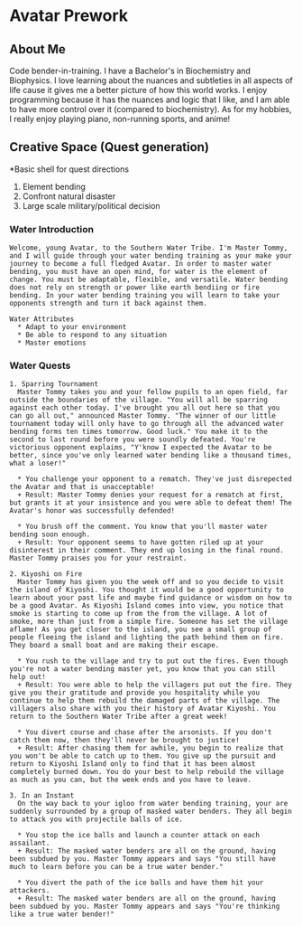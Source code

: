 # Avatar Prework

## About Me
  Code bender-in-training. I have a Bachelor's in Biochemistry and Biophysics. I love learning about the nuances and subtleties in all aspects of life cause it gives me a better picture of how this world works. I enjoy programming because it has the nuances and logic that I like, and I am able to have more control over it (compared to biochemistry). As for my hobbies, I really enjoy playing piano, non-running sports, and anime!

## Creative Space (Quest generation)
  *Basic shell for quest directions

  1. Element bending
  2. Confront natural disaster
  3. Large scale military/political decision

  ### Water Introduction

    Welcome, young Avatar, to the Southern Water Tribe. I'm Master Tommy, and I will guide through your water bending training as your make your journey to become a full fledged Avatar. In order to master water bending, you must have an open mind, for water is the element of change. You must be adaptable, flexible, and versatile. Water bending does not rely on strength or power like earth bendiing or fire bending. In your water bending training you will learn to take your opponents strength and turn it back against them.
    
    Water Attributes
      * Adapt to your environment
      * Be able to respond to any situation
      * Master emotions

  ### Water Quests
    1. Sparring Tournament
      Master Tommy takes you and your fellow pupils to an open field, far outside the boundaries of the village. "You will all be sparring against each other today. I've brought you all out here so that you can go all out," announced Master Tommy. "The winner of our little tournament today will only have to go through all the advanced water bending forms ten times tomorrow. Good luck." You make it to the second to last round before you were soundly defeated. You're victorious opponent explaims, "Y'know I expected the Avatar to be better, since you've only learned water bending like a thousand times, what a loser!"
      
      * You challenge your opponent to a rematch. They've just disrepected the Avatar and that is unacceptable!
      + Result: Master Tommy denies your request for a rematch at first, but grants it at your insistence and you were able to defeat them! The Avatar's honor was successfully defended!
      
      * You brush off the comment. You know that you'll master water bending soon enough.
      + Result: Your opponent seems to have gotten riled up at your disinterest in their comment. They end up losing in the final round. Master Tommy praises you for your restraint.

    2. Kiyoshi on Fire
      Master Tommy has given you the week off and so you decide to visit the island of Kiyoshi. You thought it would be a good opportunity to learn about your past life and maybe find guidance or wisdom on how to be a good Avatar. As Kiyoshi Island comes into view, you notice that smoke is starting to come up from the from the village. A lot of smoke, more than just from a simple fire. Someone has set the village aflame! As you get closer to the island, you see a small group of people fleeing the island and lighting the path behind them on fire. They board a small boat and are making their escape.
      
      * You rush to the village and try to put out the fires. Even though you're not a water bending master yet, you know that you can still help out!
      + Result: You were able to help the villagers put out the fire. They give you their gratitude and provide you hospitality while you continue to help them rebuild the damaged parts of the village. The villagers also share with you their history of Avatar Kiyoshi. You return to the Southern Water Tribe after a great week!

      * You divert course and chase after the arsonists. If you don't catch them now, then they'll never be brought to justice!
      + Result: After chasing them for awhile, you begin to realize that you won't be able to catch up to them. You give up the pursuit and return to Kiyoshi Island only to find that it has been almost completely burned down. You do your best to help rebuild the village as much as you can, but the week ends and you have to leave. 

    3. In an Instant
      On the way back to your igloo from water bending training, your are suddenly surrounded by a group of masked water benders. They all begin to attack you with projectile balls of ice.

      * You stop the ice balls and launch a counter attack on each assailant.
      + Result: The masked water benders are all on the ground, having been subdued by you. Master Tommy appears and says "You still have much to learn before you can be a true water bender."

      * You divert the path of the ice balls and have them hit your attackers.
      + Result: The masked water benders are all on the ground, having been subdued by you. Master Tommy appears and says "You're thinking like a true water bender!"
